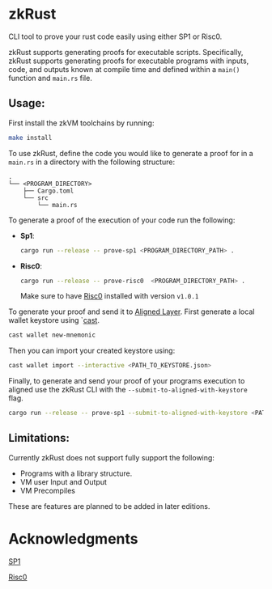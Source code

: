 # zkRust

CLI tool to prove your rust code easily using either SP1 or Risc0.

zkRust supports generating proofs for executable scripts. Specifically, zkRust supports generating proofs for executable programs with inputs, code, and outputs known at compile time and defined within a `main()` function and `main.rs` file.

## Usage:

First install the zkVM toolchains by running:

```sh
make install
```

To use zkRust, define the code you would like to generate a proof for in a `main.rs` in a directory with the following structure:

```
.
└── <PROGRAM_DIRECTORY>
    ├── Cargo.toml
    └── src
        └── main.rs

```

To generate a proof of the execution of your code run the following:

- **Sp1**:
    ```sh
    cargo run --release -- prove-sp1 <PROGRAM_DIRECTORY_PATH> .
    ```
- **Risc0**:
    ```sh
    cargo run --release -- prove-risc0  <PROGRAM_DIRECTORY_PATH> .
    ```
    Make sure to have [Risc0](https://dev.risczero.com/api/zkvm/quickstart#1-install-the-risc-zero-toolchain) installed with version `v1.0.1`



To generate your proof and send it to [Aligned Layer](https://github.com/yetanotherco/aligned_layer). First generate a local wallet keystore using `[cast](https://book.getfoundry.sh/cast/).

```sh
cast wallet new-mnemonic
```

Then you can import your created keystore using:

```sh
cast wallet import --interactive <PATH_TO_KEYSTORE.json>
```

Finally, to generate and send your proof of your programs execution to aligned use the zkRust CLI with the `--submit-to-aligned-with-keystore` flag.

```sh
cargo run --release -- prove-sp1 --submit-to-aligned-with-keystore <PATH_TO_KEYSTORE> <PROGRAM_DIRECTORY_PATH .
```

## Limitations:
Currently zkRust does not support fully support the following:

- Programs with a library structure.
- VM user Input and Output
- VM Precompiles

These are features are planned to be added in later editions.

# Acknowledgments

[SP1](https://github.com/succinctlabs/sp1.git)

[Risc0](https://github.com/risc0/risc0.git)
